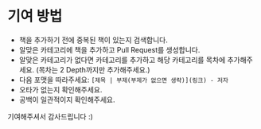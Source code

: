 # 기여 방법

- 책을 추가하기 전에 중복된 책이 있는지 검색합니다.
- 알맞은 카테고리에 책을 추가하고 Pull Request를 생성합니다.
- 알맞은 카테고리가 없다면 카테고리를 추가하고 해당 카테고리를 목차에 추가해주세요. (목차는 2 Depth까지만 추가해주세요.)
- 다음 포맷을 따라주세요: `[제목 | 부제(부제가 없으면 생략)](링크) - 저자`
- 오타가 없는지 확인해주세요.
- 공백이 일관적이지 확인해주세요.

기여해주셔서 감사드립니다 :)
